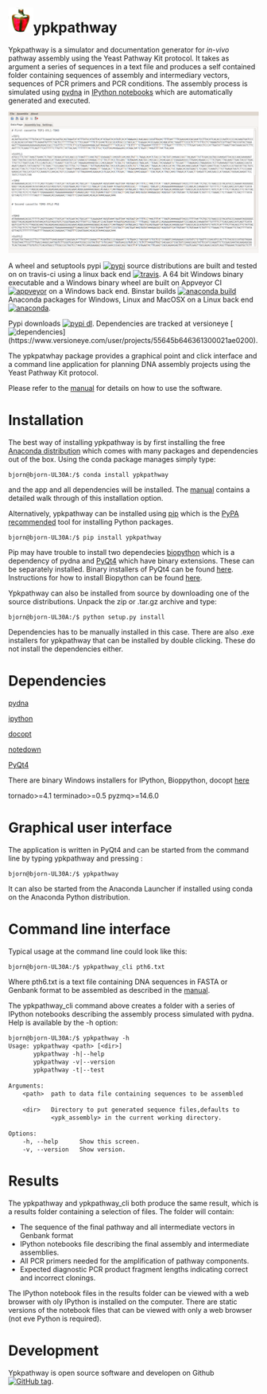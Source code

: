 <img src="https://raw.githubusercontent.com/BjornFJohansson/ypkpathway/master/icon.png" alt="Drawing" style="width: 50px;"/>ypkpathway
===========================

Ypkpathway is a simulator and documentation generator for _in-vivo_ pathway assembly using the Yeast Pathway Kit protocol. It takes as argument a series of
sequences in a text file and produces a self contained folder containing sequences of assembly and intermediary vectors, sequences of PCR primers and PCR conditions.
The assembly process is simulated using [pydna](https://github.com/BjornFJohansson/pydna) in [IPython notebooks](http://ipython.org/notebook.html) which are automatically generated and executed. 

[![screenshot](https://raw.githubusercontent.com/BjornFJohansson/ypkpathway/master/screenshot.png)](https://github.com/BjornFJohansson/ypkpathway)

A wheel and setuptools pypi [![pypi](https://img.shields.io/pypi/v/ypkpathway.png)](https://pypi.python.org/pypi/ypkpathway/)
 source distributions are built and tested on on travis-ci using a linux back end [![travis](https://travis-ci.org/BjornFJohansson/ypkpathway.svg)](https://travis-ci.org/BjornFJohansson/ypkpathway). A 64 bit Windows binary executable and a Windows binary wheel are built on Appveyor CI 
[![appveyor](https://ci.appveyor.com/api/projects/status/ol5ru8po7fx5cimj?svg=true)](https://ci.appveyor.com/project/BjornFJohansson/ypkpathway) on a Windows back end. Binstar builds [![anaconda build](https://anaconda.org/bjornfjohansson/ypkpathway/badges/build.svg)](https://anaconda.org/bjornfjohansson/ypkpathway/builds) Anaconda packages for Windows, Linux and MacOSX on a Linux back end [![anaconda](https://anaconda.org/bjornfjohansson/ypkpathway/badges/downloads.svg)](https://anaconda.org/bjornfjohansson/ypkpathway).

Pypi downloads [![pypi dl](https://img.shields.io/pypi/dm/ypkpathway.png)](https://pypi.python.org/pypi/ypkpathway/). Dependencies are tracked at versioneye 
[![dependencies](https://www.versioneye.com/user/projects/55645b646361300021ae0200/badge.svg?style=flat(Dependency%20Status)!)](https://www.versioneye.com/user/projects/55645b646361300021ae0200).


The ypkpatwhay package provides a graphical point and click interface and a command line application for planning DNA assembly projects 
using the Yeast Pathway Kit protocol.


Please refer to the [manual](https://github.com/BjornFJohansson/ypkpathway/blob/master/docs/manual.pdf) for details on how to use the software.


Installation
============

The best way of installing ypkpathway is by first installing the free [Anaconda distribution](https://store.continuum.io/cshop/anaconda/) which comes with
many packages and dependencies out of the box. Using the conda package manages simply type:

    bjorn@bjorn-UL30A:/$ conda install ypkpathway

and the app and all dependencies will be installed. The [manual](https://github.com/BjornFJohansson/ypkpathway/blob/master/docs/manual.pdf) contains a detailed 
walk through of this installation option.

Alternatively, ypkpathway can be installed using [pip](https://pypi.python.org/pypi/pip) which is the [PyPA recommended](https://python-packaging-user-guide.readthedocs.org/en/latest/current.html) tool for installing Python packages.

    bjorn@bjorn-UL30A:/$ pip install ypkpathway

Pip may have trouble to install two dependecies [biopython](https://pypi.python.org/pypi/biopython/1.65) which is a dependency of pydna and [PyQt4](https://pypi.python.org/pypi/PyQt4/4.11.4) which have binary extensions. 
These can be separately installed. Binary installers of PyQt4 can be found [here](http://www.riverbankcomputing.com/software/pyqt/download). Instructions for how to install Biopython can 
be found [here](http://biopython.org/wiki/Download).

Ypkpathway can also be installed from source by downloading one of the source distributions. Unpack the zip or .tar.gz archive and type:

    bjorn@bjorn-UL30A:/$ python setup.py install

Dependencies has to be manually installed in this case. There are also .exe installers for ypkpathway that can be installed by double clicking.
These do not install the dependencies either.

Dependencies
============

[pydna](https://pypi.python.org/pypi/pydna)

[ipython](https://pypi.python.org/pypi/ipython)

[docopt](https://pypi.python.org/pypi/docopt)

[notedown](https://pypi.python.org/pypi/notedown)

[PyQt4](https://pypi.python.org/pypi/PyQt4)


There are binary Windows installers for IPython, Bioppython, docopt [here](http://www.lfd.uci.edu/~gohlke/pythonlibs/) 


tornado>=4.1
terminado>=0.5
pyzmq>=14.6.0


Graphical user interface
========================

The application is written in PyQt4 and can be started from the command line by typing ypkpathway and pressing <enter>:

    bjorn@bjorn-UL30A:/$ ypkpathway

It can also be started from the Anaconda Launcher if installed using conda on the Anaconda Python distribution.


Command line interface
======================

Typical usage at the command line could look like this:

    bjorn@bjorn-UL30A:/$ ypkpathway_cli pth6.txt

Where pth6.txt is a text file containing DNA sequences in FASTA or Genbank format to be assembled as described in the [manual](https://github.com/BjornFJohansson/ypkpathway/blob/master/docs/manual.pdf).

The ypkpathway_cli command above creates a folder with a series of IPython notebooks describing 
the assembly process simulated with pydna. Help is available by the -h option:

    bjorn@bjorn-UL30A:/$ ypkpathway -h
    Usage: ypkpathway <path> [<dir>]
           ypkpathway -h|--help
           ypkpathway -v|--version
           ypkpathway -t|--test

    Arguments:
        <path>  path to data file containing sequences to be assembled

        <dir>   Directory to put generated sequence files,defaults to
                <ypk_assembly> in the current working directory.

    Options:
        -h, --help      Show this screen.
        -v, --version   Show version.


Results
=======


The ypkpathway and ypkpathway_cli both produce the same result, which is a results folder containing a selection of files.
The folder will contain:


-   The sequence of the final pathway and all intermediate vectors in Genbank format
-   IPython notebooks file describing the final assembly and intermediate assemblies.
-   All PCR primers needed for the amplification of pathway components.
-   Expected diagnostic PCR product fragment lengths indicating correct and incorrect clonings.

The IPython notebook files in the results folder can be viewed with a web browser with oly IPython is installed on the computer.
There are static versions of the notebook files that can be viewed with only a web browser (not eve Python is required).

Development
===========

Ypkpathway is open source software and developen on Github [![GitHub tag](https://img.shields.io/github/tag/BjornFJohansson/ypkpathway.svg)](https://github.com/BjornFJohansson/ypkpathway).




